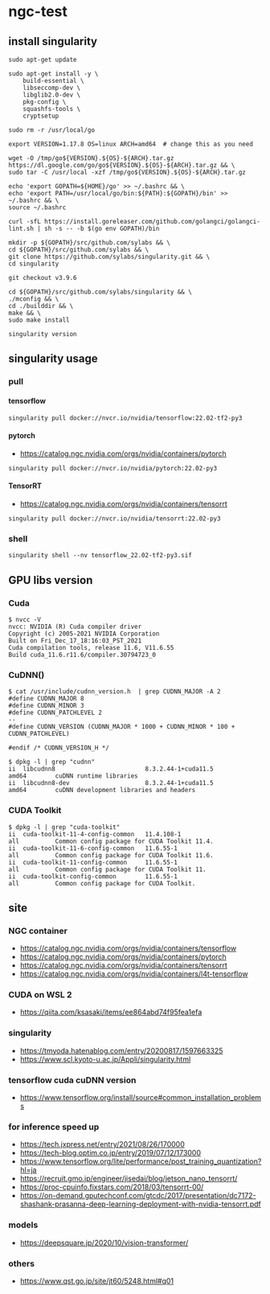 # ngc-test

## install singularity
```
sudo apt-get update

sudo apt-get install -y \
    build-essential \
    libseccomp-dev \
    libglib2.0-dev \
    pkg-config \
    squashfs-tools \
    cryptsetup

sudo rm -r /usr/local/go

export VERSION=1.17.8 OS=linux ARCH=amd64  # change this as you need

wget -O /tmp/go${VERSION}.${OS}-${ARCH}.tar.gz https://dl.google.com/go/go${VERSION}.${OS}-${ARCH}.tar.gz && \
sudo tar -C /usr/local -xzf /tmp/go${VERSION}.${OS}-${ARCH}.tar.gz

echo 'export GOPATH=${HOME}/go' >> ~/.bashrc && \
echo 'export PATH=/usr/local/go/bin:${PATH}:${GOPATH}/bin' >> ~/.bashrc && \
source ~/.bashrc

curl -sfL https://install.goreleaser.com/github.com/golangci/golangci-lint.sh | sh -s -- -b $(go env GOPATH)/bin

mkdir -p ${GOPATH}/src/github.com/sylabs && \
cd ${GOPATH}/src/github.com/sylabs && \
git clone https://github.com/sylabs/singularity.git && \
cd singularity

git checkout v3.9.6

cd ${GOPATH}/src/github.com/sylabs/singularity && \
./mconfig && \
cd ./builddir && \
make && \
sudo make install

singularity version
```

## singularity usage
### pull

#### tensorflow
```
singularity pull docker://nvcr.io/nvidia/tensorflow:22.02-tf2-py3
```

#### pytorch
- https://catalog.ngc.nvidia.com/orgs/nvidia/containers/pytorch
```
singularity pull docker://nvcr.io/nvidia/pytorch:22.02-py3
```

#### TensorRT
- https://catalog.ngc.nvidia.com/orgs/nvidia/containers/tensorrt
```
singularity pull docker://nvcr.io/nvidia/tensorrt:22.02-py3
```

### shell
```
singularity shell --nv tensorflow_22.02-tf2-py3.sif
```

## GPU libs version

### Cuda
```
$ nvcc -V
nvcc: NVIDIA (R) Cuda compiler driver
Copyright (c) 2005-2021 NVIDIA Corporation
Built on Fri_Dec_17_18:16:03_PST_2021
Cuda compilation tools, release 11.6, V11.6.55
Build cuda_11.6.r11.6/compiler.30794723_0
```

### CuDNN()
```
$ cat /usr/include/cudnn_version.h  | grep CUDNN_MAJOR -A 2
#define CUDNN_MAJOR 8
#define CUDNN_MINOR 3
#define CUDNN_PATCHLEVEL 2
--
#define CUDNN_VERSION (CUDNN_MAJOR * 1000 + CUDNN_MINOR * 100 + CUDNN_PATCHLEVEL)

#endif /* CUDNN_VERSION_H */
```

```
$ dpkg -l | grep "cudnn"
ii  libcudnn8                         8.3.2.44-1+cuda11.5               amd64        cuDNN runtime libraries
ii  libcudnn8-dev                     8.3.2.44-1+cuda11.5               amd64        cuDNN development libraries and headers
```

### CUDA Toolkit
```
$ dpkg -l | grep "cuda-toolkit"
ii  cuda-toolkit-11-4-config-common   11.4.108-1                        all          Common config package for CUDA Toolkit 11.4.
ii  cuda-toolkit-11-6-config-common   11.6.55-1                         all          Common config package for CUDA Toolkit 11.6.
ii  cuda-toolkit-11-config-common     11.6.55-1                         all          Common config package for CUDA Toolkit 11.
ii  cuda-toolkit-config-common        11.6.55-1                         all          Common config package for CUDA Toolkit.
```

## site

### NGC container
- https://catalog.ngc.nvidia.com/orgs/nvidia/containers/tensorflow
- https://catalog.ngc.nvidia.com/orgs/nvidia/containers/pytorch
- https://catalog.ngc.nvidia.com/orgs/nvidia/containers/tensorrt
- https://catalog.ngc.nvidia.com/orgs/nvidia/containers/l4t-tensorflow


### CUDA on WSL 2
- https://qiita.com/ksasaki/items/ee864abd74f95fea1efa


### singularity
- https://tmyoda.hatenablog.com/entry/20200817/1597663325
- https://www.scl.kyoto-u.ac.jp/Appli/singularity.html

### tensorflow cuda cuDNN version
- https://www.tensorflow.org/install/source#common_installation_problems

### for inference speed up
- https://tech.jxpress.net/entry/2021/08/26/170000
- https://tech-blog.optim.co.jp/entry/2019/07/12/173000
- https://www.tensorflow.org/lite/performance/post_training_quantization?hl=ja
- https://recruit.gmo.jp/engineer/jisedai/blog/jetson_nano_tensorrt/
- https://proc-cpuinfo.fixstars.com/2018/03/tensorrt-00/
- https://on-demand.gputechconf.com/gtcdc/2017/presentation/dc7172-shashank-prasanna-deep-learning-deployment-with-nvidia-tensorrt.pdf

### models
- https://deepsquare.jp/2020/10/vision-transformer/


### others
- https://www.qst.go.jp/site/jt60/5248.html#q01